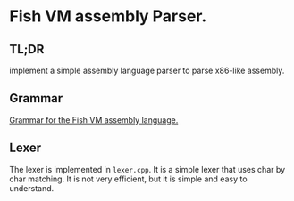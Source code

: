 # Fish VM assembly Parser.

## TL;DR

implement a simple assembly language parser to parse x86-like assembly.


## Grammar

[Grammar for the Fish VM assembly language.](grammer.txt)

## Lexer

The lexer is implemented in `lexer.cpp`. It is a simple lexer that uses char by char matching. It is not very efficient, but it is simple and easy to understand.

